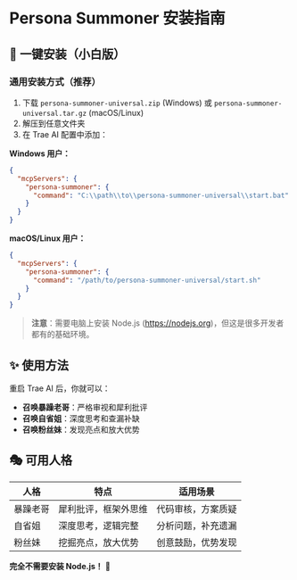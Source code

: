 # Persona Summoner 安装指南

## 🚀 一键安装（小白版）

### 通用安装方式（推荐）
1. 下载 `persona-summoner-universal.zip` (Windows) 或 `persona-summoner-universal.tar.gz` (macOS/Linux)
2. 解压到任意文件夹
3. 在 Trae AI 配置中添加：

**Windows 用户：**
```json
{
  "mcpServers": {
    "persona-summoner": {
      "command": "C:\\path\\to\\persona-summoner-universal\\start.bat"
    }
  }
}
```

**macOS/Linux 用户：**  
```json
{
  "mcpServers": {
    "persona-summoner": {
      "command": "/path/to/persona-summoner-universal/start.sh"
    }
  }
}
```

> **注意**：需要电脑上安装 Node.js (https://nodejs.org)，但这是很多开发者都有的基础环境。

## ✨ 使用方法

重启 Trae AI 后，你就可以：
- **召唤暴躁老哥**：严格审视和犀利批评
- **召唤自省姐**：深度思考和查漏补缺  
- **召唤粉丝妹**：发现亮点和放大优势

## 🎭 可用人格

| 人格 | 特点 | 适用场景 |
|------|------|----------|
| 暴躁老哥 | 犀利批评，框架外思维 | 代码审核，方案质疑 |
| 自省姐 | 深度思考，逻辑完整 | 分析问题，补充遗漏 |
| 粉丝妹 | 挖掘亮点，放大优势 | 创意鼓励，优势发现 |

**完全不需要安装 Node.js！** 🎉